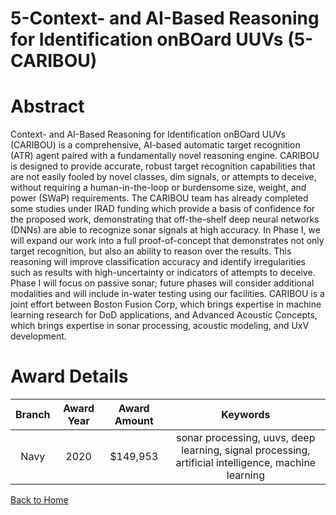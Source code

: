 
5-Context- and AI-Based Reasoning for Identification onBOard UUVs (5-CARIBOU)
=============================================================================

# Abstract


Context- and AI-Based Reasoning for Identification onBOard UUVs (CARIBOU) is a comprehensive, AI-based automatic target recognition (ATR) agent paired with a fundamentally novel reasoning engine. CARIBOU is designed to provide accurate, robust target recognition capabilities that are not easily fooled by novel classes, dim signals, or attempts to deceive, without requiring a human-in-the-loop or burdensome size, weight, and power (SWaP) requirements. The CARIBOU team has already completed some studies under IRAD funding which provide a basis of confidence for the proposed work, demonstrating that off-the-shelf deep neural networks (DNNs) are able to recognize sonar signals at high accuracy. In Phase I, we will expand our work into a full proof-of-concept that demonstrates not only target recognition, but also an ability to reason over the results. This reasoning will improve classification accuracy and identify irregularities such as results with high-uncertainty or indicators of attempts to deceive. Phase I will focus on passive sonar; future phases will consider additional modalities and will include in-water testing using our facilities. CARIBOU is a joint effort between Boston Fusion Corp, which brings expertise in machine learning research for DoD applications, and Advanced Acoustic Concepts, which brings expertise in sonar processing, acoustic modeling, and UxV development.  

# Award Details

|Branch|Award Year|Award Amount|Keywords|
| :---: | :---: | :---: | :---: |
|Navy|2020|$149,953|sonar processing, uuvs, deep learning, signal processing, artificial intelligence, machine learning|
  
  


[Back to Home](https://github.com/chrischow/dod_sbir_awards#2116)